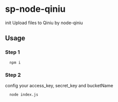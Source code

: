 # sp-node-qiniu
init Upload files to Qiniu by node-qiniu

## Usage

### Step 1
``` node
  npm i
```

### Step 2
config your access_key, secret_key and bucketName
``` node
  node index.js
```
